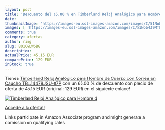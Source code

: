 ```yaml
---
layout: post
title: 'Descuento del 65.00 % en Timberland Reloj Analógico para Hombre d'
date: 
thumbnailImage: 'https://images-eu.ssl-images-amazon.com/images/I/51Nob4J9MfL._SL200_.jpg'
images: [ 'https://images-eu.ssl-images-amazon.com/images/I/51Nob4J9MfL._SL200_.jpg' ]
comments: true
category: ofertas
author: ring
slug: B01CGLW6BG
description:
actualPrice: 45.15 EUR
comparePrice: 129 EUR
inStock: true
---
```


Tienes [Timberland Reloj Analógico para Hombre de Cuarzo con Correa en Caucho TBL.14478JSU-07P](https://www.amazon.es/dp/B01CGLW6BG/?tag=tolees-21) con un 65.00 % de descuento con precio de oferta de 45.15 EUR (original: 129 EUR) en el siguiente enlace!

[![Timberland Reloj Analógico para Hombre d](https://images-eu.ssl-images-amazon.com/images/I/51Nob4J9MfL._SL200_.jpg)](https://www.amazon.es/dp/B01CGLW6BG/?tag=tolees-21)

[Accede a la oferta!!](https://www.amazon.es/dp/B01CGLW6BG/?tag=tolees-21)

Links participate in Amazon Associate program and might generate a comission on qualifying sales



